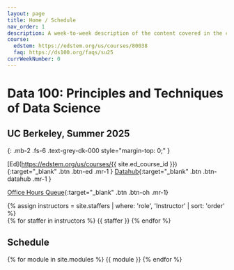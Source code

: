 ```yaml
---
layout: page
title: Home / Schedule
nav_order: 1
description: A week-to-week description of the content covered in the course.
course:
  edstem: https://edstem.org/us/courses/80038
  faq: https://ds100.org/faqs/su25
currWeekNumber: 0
---
```


# Data 100: Principles and Techniques of Data Science

## UC Berkeley, Summer 2025 
{: .mb-2 .fs-6 .text-grey-dk-000 style="margin-top: 0;"  }



[Ed](https://edstem.org/us/courses/{{ site.ed_course_id }}){:target="_blank" .btn .btn-ed .mr-1 }
[Datahub](http://data100.datahub.berkeley.edu/){:target="\_blank" .btn .btn-datahub .mr-1 }
<!-- [Gradescope](https://www.gradescope.com/courses/{{ site.gradescope_course_id }}){:target="\_blank" .btn .btn-gradescope .mr-1 } -->
<!-- [Lectures Playlist](){:target="\_blank" .btn .btn-youtube .mr-1}
[Additional Accommodations](){:target="\_blank" .btn .btn-blue .mr-1 } -->
[Office Hours Queue](https://oh.ds100.org/){:target="\_blank" .btn .btn-oh .mr-1}

<div>
{% assign instructors = site.staffers | where: 'role', 'Instructor' | sort: 'order' %}
  <div class="role">
    {% for staffer in instructors %}
    <!-- {% assign staffer.photo = staffer.photo | replace: '../', '' %} -->
    {{ staffer }}
    {% endfor %}
  </div>
</div>

<!-- {: .highlight }

> Welcome to [Week {{page.currWeekNumber}}](#week-{{page.currWeekNumber}}) of Data 100!
> 
> Lectures will be webcast at: [https://berkeley.zoom.us/j/97347722542](https://berkeley.zoom.us/j/97347722542){:target="\_blank"}. -->



<a name="schedule"></a>

## Schedule

{% for module in site.modules %}
{{ module }}
{% endfor %}